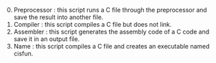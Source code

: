 0. Preprocessor : this script runs a C file through the preprocessor and save the result into another file.
1. Compiler : this script compiles a C file but does not link.
2. Assembler : this script generates the assembly code of a C code and save it in an output file.
3. Name : this script compiles a C file and creates an executable named cisfun.
